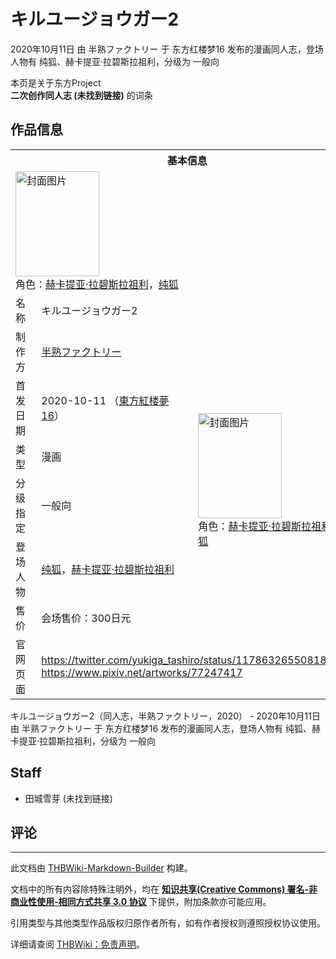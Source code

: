 # キルユージョウガー2

<!-- source html: G:\repos\THBWiki-Markdown-Builder\THBWikiMarkdown\Temp\main\5\51\ns0%3A%E3%82%AD%E3%83%AB%E3%83%A6%E3%83%BC%E3%82%B8%E3%83%A7%E3%82%A6%E3%82%AC%E3%83%BC2.html -->

2020年10月11日 由 半熟ファクトリー 于 东方红楼梦16 发布的漫画同人志，登场人物有 纯狐、赫卡提亚·拉碧斯拉祖利，分级为 一般向

本页是关于东方Project  
 **二次创作同人志 (未找到链接)** 的词条
## 作品信息

<table><tbody><tr><th colspan="3">基本信息</th></tr><tr><td class="cover-artwork-mobile" colspan="2"><a href="./文件-キルユージョウガー2封面.jpg.md" class="image" title="封面图片"><img alt="封面图片" src="https://upload.thwiki.cc/thumb/0/06/%E3%82%AD%E3%83%AB%E3%83%A6%E3%83%BC%E3%82%B8%E3%83%A7%E3%82%A6%E3%82%AC%E3%83%BC2%E5%B0%81%E9%9D%A2.jpg/134px-%E3%82%AD%E3%83%AB%E3%83%A6%E3%83%BC%E3%82%B8%E3%83%A7%E3%82%A6%E3%82%AC%E3%83%BC2%E5%B0%81%E9%9D%A2.jpg" decoding="async" loading="lazy" width="134" height="168" srcset="https://upload.thwiki.cc/thumb/0/06/%E3%82%AD%E3%83%AB%E3%83%A6%E3%83%BC%E3%82%B8%E3%83%A7%E3%82%A6%E3%82%AC%E3%83%BC2%E5%B0%81%E9%9D%A2.jpg/201px-%E3%82%AD%E3%83%AB%E3%83%A6%E3%83%BC%E3%82%B8%E3%83%A7%E3%82%A6%E3%82%AC%E3%83%BC2%E5%B0%81%E9%9D%A2.jpg 1.5x, https://upload.thwiki.cc/thumb/0/06/%E3%82%AD%E3%83%AB%E3%83%A6%E3%83%BC%E3%82%B8%E3%83%A7%E3%82%A6%E3%82%AC%E3%83%BC2%E5%B0%81%E9%9D%A2.jpg/268px-%E3%82%AD%E3%83%AB%E3%83%A6%E3%83%BC%E3%82%B8%E3%83%A7%E3%82%A6%E3%82%AC%E3%83%BC2%E5%B0%81%E9%9D%A2.jpg 2x" data-file-width="1597" data-file-height="2000"></a><div class="cover-char">角色：<a href="./赫卡提亚·拉碧斯拉祖利.md" title="赫卡提亚·拉碧斯拉祖利">赫卡提亚·拉碧斯拉祖利</a>，<a href="./纯狐.md" title="纯狐">纯狐</a></div></td>
</tr><tr><td class="label">名称</td><td colspan="2"> キルユージョウガー2 </td></tr><tr><td class="label">制作方</td><td><a href="./半熟ファクトリー.md" title="半熟ファクトリー">半熟ファクトリー</a></td><td class="cover-artwork" rowspan="6" style="min-width:168px;"><a href="./文件-キルユージョウガー2封面.jpg.md" class="image" title="封面图片"><img alt="封面图片" src="https://upload.thwiki.cc/thumb/0/06/%E3%82%AD%E3%83%AB%E3%83%A6%E3%83%BC%E3%82%B8%E3%83%A7%E3%82%A6%E3%82%AC%E3%83%BC2%E5%B0%81%E9%9D%A2.jpg/134px-%E3%82%AD%E3%83%AB%E3%83%A6%E3%83%BC%E3%82%B8%E3%83%A7%E3%82%A6%E3%82%AC%E3%83%BC2%E5%B0%81%E9%9D%A2.jpg" decoding="async" loading="lazy" width="134" height="168" srcset="https://upload.thwiki.cc/thumb/0/06/%E3%82%AD%E3%83%AB%E3%83%A6%E3%83%BC%E3%82%B8%E3%83%A7%E3%82%A6%E3%82%AC%E3%83%BC2%E5%B0%81%E9%9D%A2.jpg/201px-%E3%82%AD%E3%83%AB%E3%83%A6%E3%83%BC%E3%82%B8%E3%83%A7%E3%82%A6%E3%82%AC%E3%83%BC2%E5%B0%81%E9%9D%A2.jpg 1.5x, https://upload.thwiki.cc/thumb/0/06/%E3%82%AD%E3%83%AB%E3%83%A6%E3%83%BC%E3%82%B8%E3%83%A7%E3%82%A6%E3%82%AC%E3%83%BC2%E5%B0%81%E9%9D%A2.jpg/268px-%E3%82%AD%E3%83%AB%E3%83%A6%E3%83%BC%E3%82%B8%E3%83%A7%E3%82%A6%E3%82%AC%E3%83%BC2%E5%B0%81%E9%9D%A2.jpg 2x" data-file-width="1597" data-file-height="2000"></a><div class="cover-char">角色：<a href="./赫卡提亚·拉碧斯拉祖利.md" title="赫卡提亚·拉碧斯拉祖利">赫卡提亚·拉碧斯拉祖利</a>，<a href="./纯狐.md" title="纯狐">纯狐</a></div></td>
</tr><tr><td class="label">首发日期</td><td>2020-10-11&#160;（<a href="/展会作品列表?e=%E4%B8%9C%E6%96%B9%E7%BA%A2%E6%A5%BC%E6%A2%A6%2316">東方紅楼夢16</a>）</td></tr><tr><td class="label">类型</td><td>漫画</td></tr><tr><td class="label">分级指定</td><td>一般向</td></tr><tr><td class="label">登场人物</td><td><a href="./纯狐.md" title="纯狐">纯狐</a>，<a href="./赫卡提亚·拉碧斯拉祖利.md" title="赫卡提亚·拉碧斯拉祖利">赫卡提亚·拉碧斯拉祖利</a></td></tr><tr><td class="label">售价</td><td>会场售价：300日元</td></tr>
<tr><td class="label">官网页面</td><td colspan="2"><a rel="nofollow" class="external free" href="https://twitter.com/yukiga_tashiro/status/1178632655081885697">https://twitter.com/yukiga_tashiro/status/1178632655081885697</a><br><a rel="nofollow" class="external free" href="https://www.pixiv.net/artworks/77247417">https://www.pixiv.net/artworks/77247417</a></td></tr></tbody></table>

キルユージョウガー2（同人志，半熟ファクトリー，2020） - 2020年10月11日 由 半熟ファクトリー 于 东方红楼梦16 发布的漫画同人志，登场人物有 纯狐、赫卡提亚·拉碧斯拉祖利，分级为 一般向
## Staff
- 田城雪芽 (未找到链接)

## 评论




---

此文档由 [THBWiki-Markdown-Builder](https://github.com/Delsin-Yu/THBWiki-Markdown-Builder) 构建。

文档中的所有内容除特殊注明外，均在 [**知识共享(Creative Commons) 署名-非商业性使用-相同方式共享 3.0 协议**](https://creativecommons.org/licenses/by-sa/3.0/deed.zh-hans) 下提供，附加条款亦可能应用。

引用类型与其他类型作品版权归原作者所有，如有作者授权则遵照授权协议使用。

详细请查阅 [THBWiki：免责声明](https://thbwiki.cc/THBWiki:%E5%85%8D%E8%B4%A3%E5%A3%B0%E6%98%8E)。


